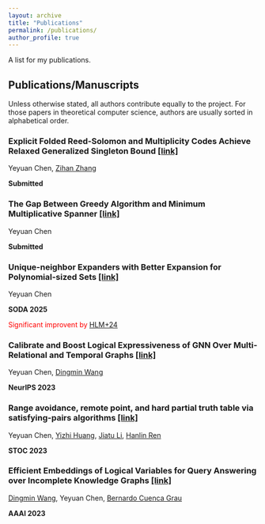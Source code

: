 ```yaml
---
layout: archive
title: "Publications"
permalink: /publications/
author_profile: true
---
```


A list for my publications.


## Publications/Manuscripts

Unless otherwise stated, all authors contribute equally to the project. For those papers in theoretical computer
science, authors are usually sorted in alphabetical order.

### Explicit Folded Reed-Solomon and Multiplicity Codes Achieve Relaxed Generalized Singleton Bound [[link]](https://arxiv.org/abs/2408.15925)

Yeyuan Chen, [Zihan Zhang](https://zihanzhang.owlstown.net/)

**Submitted**


### The Gap Between Greedy Algorithm and Minimum Multiplicative Spanner [[link]](https://arxiv.org/abs/2411.01486)

Yeyuan Chen

**Submitted**


### Unique-neighbor Expanders with Better Expansion for Polynomial-sized Sets [[link]](https://www.arxiv.org/abs/2410.07061)

Yeyuan Chen

**SODA 2025**

<font color=red>Significant improvent by</font> [HLM+24](https://arxiv.org/abs/2411.11627)


### Calibrate and Boost Logical Expressiveness of GNN Over Multi-Relational and Temporal Graphs [[link]](https://arxiv.org/abs/2311.01647)

Yeyuan Chen, [Dingmin Wang](https://www.dingmin.wang/)

**NeurIPS 2023**


### Range avoidance, remote point, and hard partial truth table via satisfying-pairs algorithms [[link]](https://eccc.weizmann.ac.il/report/2023/072/)

Yeyuan Chen, [Yizhi Huang](https://about.yizhihuang.org/), [Jiatu Li](https://ljt12138.github.io/), [Hanlin Ren](https://hanlin-ren.github.io/)

**STOC 2023**


### Efficient Embeddings of Logical Variables for Query Answering over Incomplete Knowledge Graphs [[link]](https://ojs.aaai.org/index.php/AAAI/article/view/25588/25360)

[Dingmin Wang](https://www.dingmin.wang/), Yeyuan Chen, [Bernardo Cuenca Grau](https://www.cs.ox.ac.uk/people/bernardo.cuencagrau/)

**AAAI 2023**


